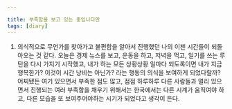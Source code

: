 ```yaml
---

title: 부족함을 보고 있는 중입니다만
tags: [diary]
---
```


1. 의식적으로 무언가를 찾아가고 불편함을 알아서 진행했던 나의 이젠 시간들이 되돌아오는 것 같다. 오늘은 경제 뉴스를 보고, 운동을 하고, 저녁을 먹고, 일기를 쓰는 루틴을 다시 가지기 시작했고, 내가 하는 모든 상황상황 일마다 되도록이면 내가 지금 행복한가? 이것이 시간 낭비는 아닌가? 라는 행동의 의식을 보여하게 되었다랄까? 어찌됐든 여기 있으면서 부족한 점도 많고, 점점 하루하루 다른 사람들과 멀리 있으면서 진행되는 여러 부족함을 채우기 위해서는 한국에서는 다른 시계가 움직여야 하고, 다른 모습을 또 보여주어야하는 시기가 되었다고 생각이 든다.

<!--2. 예전에 연락을 하지 않았던 베트남 친구에게 연락이 왔다. 오늘 북키스트 형과 같이 베트남 친구에 관해서 이야기하고, 느끼는 환대와 친절, 생활상에서 각자 느끼는 것은 차이가 있었지만, 공통적으로 친절한 모습에 관해서는 둘이 수긍을 했던 것 같다. 관계에서 오는 스트레스로부터 나는 어떤 의미로 내가 방향을 잡아야 하는가? 내가 하루가 망가지지 않으면서 올바른 관계를 가지기 위해서는 어떠한 대화가 필요한 것일까? 여전히 많이 관계에 있어서 부족한 모습을 보여주고 있고, 외적으로도 많이 부족하다는 생각이 들었는데 여기서 나는 어떠한 생각을 가져가야하는지?-->